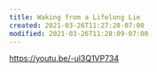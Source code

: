 ```yaml
---
title: Waking from a Lifelong Lie
created: 2021-03-26T11:27:28-07:00
modified: 2021-03-26T11:28:09-07:00
---
```


https://youtu.be/-ul3Q1VP734